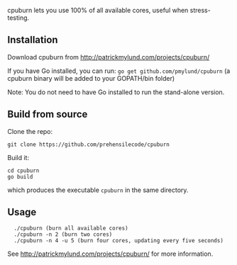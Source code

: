 cpuburn lets you use 100% of all available cores, useful when stress-testing.

## Installation

Download cpuburn from http://patrickmylund.com/projects/cpuburn/

If you have Go installed, you can run: `go get github.com/pmylund/cpuburn`
(a cpuburn binary will be added to your GOPATH/bin folder)

Note: You do not need to have Go installed to run the stand-alone version.

## Build from source
Clone the repo:
```
git clone https://github.com/prehensilecode/cpuburn
```
Build it:
```
cd cpuburn
go build
```

which produces the executable `cpuburn` in the same directory.

## Usage
```
  ./cpuburn (burn all available cores)
  ./cpuburn -n 2 (burn two cores)
  ./cpuburn -n 4 -u 5 (burn four cores, updating every five seconds)
```

See http://patrickmylund.com/projects/cpuburn/ for more information.
